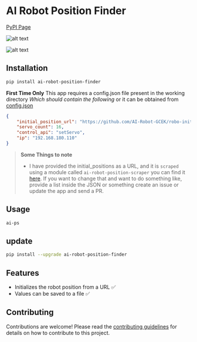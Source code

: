 # AI Robot Position Finder
[PyPI Page](https://pypi.org/project/ai-robot-position-finder)

![alt text](https://raw.githubusercontent.com/aruncs31s/ai_robot_position_finder_app/main/images/image.png)

![alt text](https://raw.githubusercontent.com/aruncs31s/ai_robot_position_finder_app/refs/heads/main/images/image2.png)

## Installation

```bash
pip install ai-robot-position-finder
```


**First Time Only**
This app requires a config.json file present in the working directory 
*Which should contain the following* or it can be obtained from [config.json](config.json)

```json
{
    "initial_position_url": "https://github.com/AI-Robot-GCEK/robo-initial-positions/blob/main/src/initial-positions.h",
    "servo_count": 16,
    "control_api": "setServo",
    "ip": "192.168.180.110"
}
```
> **Some Things to note**
> - I have provided the initial_positions as a URL, and it is `scraped` using a module called `ai-robot-position-scraper` you can find it [here](https://pypi.org/project/ai-robot-position-scraper/). If you want to change that and want to do something like, provide a list inside the JSON or something create an issue or update the app and send a PR.

## Usage

```bash
ai-ps
```

## update
```bash
pip install --upgrade ai-robot-position-finder
```

## Features
- Initializes the robot position from a URL ✅
- Values can be saved to a file ✅


## Contributing
Contributions are welcome! Please read the [contributing guidelines](CONTRIBUTING.md) for details on how to contribute to this project.
